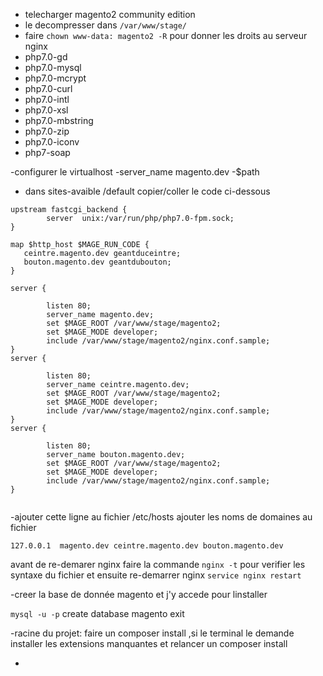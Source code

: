 - telecharger magento2 community edition 
- le decompresser dans `/var/www/stage/`
- faire `chown www-data: magento2 -R` pour donner les droits au serveur nginx 
-  php7.0-gd 
-  php7.0-mysql
- php7.0-mcrypt 
-  php7.0-curl
-   php7.0-intl 
-  php7.0-xsl
-  php7.0-mbstring
-  php7.0-zip 
- php7.0-iconv
- php7-soap




-configurer le virtualhost
-server_name magento.dev
-$path
- dans sites-avaible /default copier/coller le code ci-dessous
```
upstream fastcgi_backend {
        server  unix:/var/run/php/php7.0-fpm.sock;
}

map $http_host $MAGE_RUN_CODE {
   ceintre.magento.dev geantduceintre;
   bouton.magento.dev geantdubouton;
}

server {

        listen 80;
        server_name magento.dev;
        set $MAGE_ROOT /var/www/stage/magento2;
        set $MAGE_MODE developer;
        include /var/www/stage/magento2/nginx.conf.sample;
}
server {

        listen 80;
        server_name ceintre.magento.dev;
        set $MAGE_ROOT /var/www/stage/magento2;
        set $MAGE_MODE developer;
        include /var/www/stage/magento2/nginx.conf.sample;
}
server {

        listen 80;
        server_name bouton.magento.dev;
        set $MAGE_ROOT /var/www/stage/magento2;
        set $MAGE_MODE developer;
        include /var/www/stage/magento2/nginx.conf.sample;
}


```
-ajouter cette ligne au fichier /etc/hosts ajouter les noms de domaines au fichier 
``` 
127.0.0.1  magento.dev ceintre.magento.dev bouton.magento.dev
```
avant de re-demarer nginx faire la commande `nginx -t` pour verifier les syntaxe du fichier et ensuite re-demarrer nginx `service nginx restart`


-creer la base de donnée magento et j'y accede pour linstaller 

`mysql -u -p`
create database magento 
exit


-racine du projet: faire un composer install ,si le terminal le demande installer  les extensions manquantes et relancer un composer install


-




 
